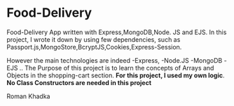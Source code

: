 # Food-Delivery
Food-Delivery App written with Express,MongoDB,Node. JS and EJS.
In this project, I wrote it down by using few dependencies, such as Passport.js,MongoStore,BcryptJS,Cookies,Express-Session.

However the main technologies are indeed
-Express,
-Node.JS
-MongoDB
-EJS
..
The Purpose of this project is to learn the concepts of Arrays and Objects in the shopping-cart section.
**For this project, I used my own logic**. 
**No Class Constructors are needed in this project** 

Roman Khadka
